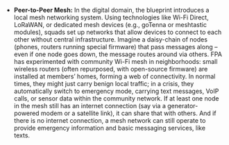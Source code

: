 - **Peer-to-Peer Mesh:** In the digital domain, the blueprint introduces a local mesh networking system. Using technologies like Wi-Fi Direct, LoRaWAN, or dedicated mesh devices (e.g., goTenna or meshtastic modules), squads set up networks that allow devices to connect to each other without central infrastructure. Imagine a daisy-chain of nodes (phones, routers running special firmware) that pass messages along – even if one node goes down, the message routes around via others. FPA has experimented with community Wi-Fi mesh in neighborhoods: small wireless routers (often repurposed, with open-source firmware) are installed at members’ homes, forming a web of connectivity. In normal times, they might just carry benign local traffic; in a crisis, they automatically switch to emergency mode, carrying text messages, VoIP calls, or sensor data within the community network. If at least one node in the mesh still has an internet connection (say via a generator-powered modem or a satellite link), it can share that with others. And if there is no internet connection, a mesh network can still operate to provide emergency information and basic messaging services, like texts.